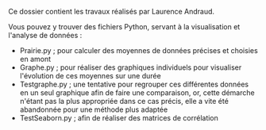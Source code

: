 Ce dossier contient les travaux réalisés par Laurence Andraud. 

Vous pouvez y trouver des fichiers Python, servant à la visualisation et l'analyse de données :
- Prairie.py ;  pour calculer des moyennes de données précises et choisies en amont
- Graphe.py ; pour réaliser des graphiques individuels pour visualiser l'évolution de ces moyennes sur une durée
- Testgraphe.py ; une tentative pour regrouper ces différentes données en un seul graphique afin de faire une comparaison, or, cette démarche n'étant pas la plus appropriée dans ce cas précis, elle a vite été abandonnée pour une méthode plus adaptée
- TestSeaborn.py ; afin de réaliser des matrices de corrélation 

